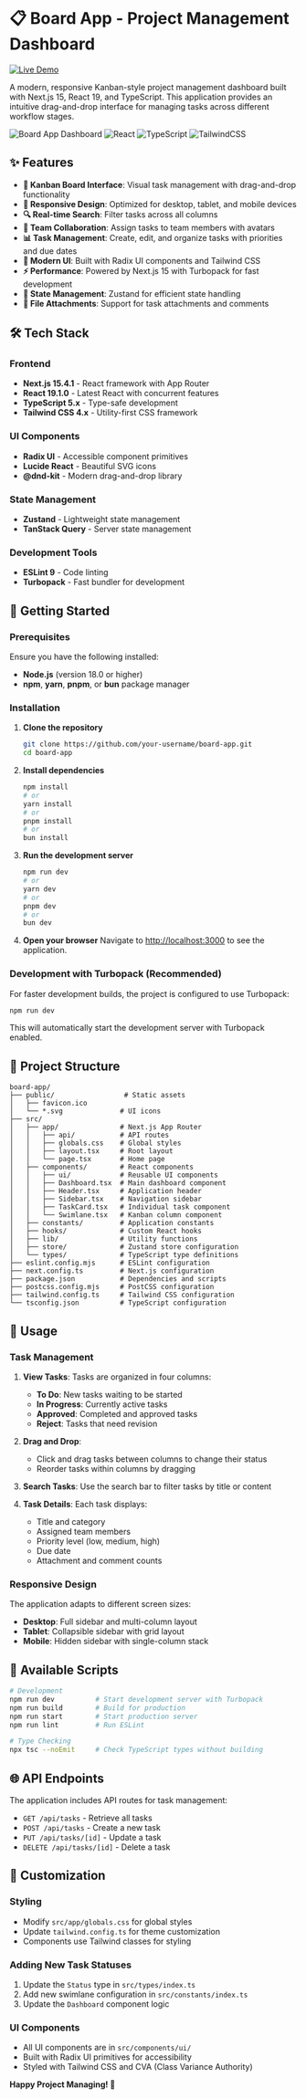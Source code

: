 # 📋 Board App - Project Management Dashboard

[![Live Demo](https://img.shields.io/badge/Live%20Demo-Open-green?style=for-the-badge&logo=vercel)](https://main.d3oesffdu3pujr.amplifyapp.com)

A modern, responsive Kanban-style project management dashboard built with Next.js 15, React 19, and TypeScript. This application provides an intuitive drag-and-drop interface for managing tasks across different workflow stages.

![Board App Dashboard](https://img.shields.io/badge/Next.js-15.4.1-black?logo=next.js&logoColor=white)
![React](https://img.shields.io/badge/React-19.1.0-blue?logo=react&logoColor=white)
![TypeScript](https://img.shields.io/badge/TypeScript-5.x-blue?logo=typescript&logoColor=white)
![TailwindCSS](https://img.shields.io/badge/TailwindCSS-4.x-38B2AC?logo=tailwind-css&logoColor=white)

## ✨ Features

- **🎯 Kanban Board Interface**: Visual task management with drag-and-drop functionality
- **📱 Responsive Design**: Optimized for desktop, tablet, and mobile devices
- **🔍 Real-time Search**: Filter tasks across all columns
- **👥 Team Collaboration**: Assign tasks to team members with avatars
- **📊 Task Management**: Create, edit, and organize tasks with priorities and due dates
- **🎨 Modern UI**: Built with Radix UI components and Tailwind CSS
- **⚡ Performance**: Powered by Next.js 15 with Turbopack for fast development
- **🔄 State Management**: Zustand for efficient state handling
- **📂 File Attachments**: Support for task attachments and comments

## 🛠️ Tech Stack

### Frontend

- **Next.js 15.4.1** - React framework with App Router
- **React 19.1.0** - Latest React with concurrent features
- **TypeScript 5.x** - Type-safe development
- **Tailwind CSS 4.x** - Utility-first CSS framework

### UI Components

- **Radix UI** - Accessible component primitives
- **Lucide React** - Beautiful SVG icons
- **@dnd-kit** - Modern drag-and-drop library

### State Management

- **Zustand** - Lightweight state management
- **TanStack Query** - Server state management

### Development Tools

- **ESLint 9** - Code linting
- **Turbopack** - Fast bundler for development

## 🚀 Getting Started

### Prerequisites

Ensure you have the following installed:

- **Node.js** (version 18.0 or higher)
- **npm**, **yarn**, **pnpm**, or **bun** package manager

### Installation

1. **Clone the repository**

   ```bash
   git clone https://github.com/your-username/board-app.git
   cd board-app
   ```

2. **Install dependencies**

   ```bash
   npm install
   # or
   yarn install
   # or
   pnpm install
   # or
   bun install
   ```

3. **Run the development server**

   ```bash
   npm run dev
   # or
   yarn dev
   # or
   pnpm dev
   # or
   bun dev
   ```

4. **Open your browser**
   Navigate to [http://localhost:3000](http://localhost:3000) to see the application.

### Development with Turbopack (Recommended)

For faster development builds, the project is configured to use Turbopack:

```bash
npm run dev
```

This will automatically start the development server with Turbopack enabled.

## 📁 Project Structure

```
board-app/
├── public/                 # Static assets
│   ├── favicon.ico
│   └── *.svg              # UI icons
├── src/
│   ├── app/               # Next.js App Router
│   │   ├── api/           # API routes
│   │   ├── globals.css    # Global styles
│   │   ├── layout.tsx     # Root layout
│   │   └── page.tsx       # Home page
│   ├── components/        # React components
│   │   ├── ui/            # Reusable UI components
│   │   ├── Dashboard.tsx  # Main dashboard component
│   │   ├── Header.tsx     # Application header
│   │   ├── Sidebar.tsx    # Navigation sidebar
│   │   ├── TaskCard.tsx   # Individual task component
│   │   └── Swimlane.tsx   # Kanban column component
│   ├── constants/         # Application constants
│   ├── hooks/             # Custom React hooks
│   ├── lib/               # Utility functions
│   ├── store/             # Zustand store configuration
│   └── types/             # TypeScript type definitions
├── eslint.config.mjs      # ESLint configuration
├── next.config.ts         # Next.js configuration
├── package.json           # Dependencies and scripts
├── postcss.config.mjs     # PostCSS configuration
├── tailwind.config.ts     # Tailwind CSS configuration
└── tsconfig.json          # TypeScript configuration
```

## 🎯 Usage

### Task Management

1. **View Tasks**: Tasks are organized in four columns:

   - **To Do**: New tasks waiting to be started
   - **In Progress**: Currently active tasks
   - **Approved**: Completed and approved tasks
   - **Reject**: Tasks that need revision

2. **Drag and Drop**:

   - Click and drag tasks between columns to change their status
   - Reorder tasks within columns by dragging

3. **Search Tasks**: Use the search bar to filter tasks by title or content

4. **Task Details**: Each task displays:
   - Title and category
   - Assigned team members
   - Priority level (low, medium, high)
   - Due date
   - Attachment and comment counts

### Responsive Design

The application adapts to different screen sizes:

- **Desktop**: Full sidebar and multi-column layout
- **Tablet**: Collapsible sidebar with grid layout
- **Mobile**: Hidden sidebar with single-column stack

## 🔧 Available Scripts

```bash
# Development
npm run dev          # Start development server with Turbopack
npm run build        # Build for production
npm run start        # Start production server
npm run lint         # Run ESLint

# Type Checking
npx tsc --noEmit     # Check TypeScript types without building
```

## 🌐 API Endpoints

The application includes API routes for task management:

- `GET /api/tasks` - Retrieve all tasks
- `POST /api/tasks` - Create a new task
- `PUT /api/tasks/[id]` - Update a task
- `DELETE /api/tasks/[id]` - Delete a task

## 🎨 Customization

### Styling

- Modify `src/app/globals.css` for global styles
- Update `tailwind.config.ts` for theme customization
- Components use Tailwind classes for styling

### Adding New Task Statuses

1. Update the `Status` type in `src/types/index.ts`
2. Add new swimlane configuration in `src/constants/index.ts`
3. Update the `Dashboard` component logic

### UI Components

- All UI components are in `src/components/ui/`
- Built with Radix UI primitives for accessibility
- Styled with Tailwind CSS and CVA (Class Variance Authority)

**Happy Project Managing! 🎉**
